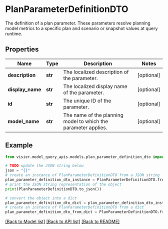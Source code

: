 # PlanParameterDefinitionDTO

The definition of a plan parameter. These parameters resolve planning model metrics to a specific plan and scenario  or snapshot values at query runtime.

## Properties

Name | Type | Description | Notes
------------ | ------------- | ------------- | -------------
**description** | **str** | The localized description of the parameter. | [optional] 
**display_name** | **str** | The localized display name of the parameter. | [optional] 
**id** | **str** | The unique ID of the parameter. | [optional] 
**model_name** | **str** | The name of the planning model to which the parameter applies. | [optional] 

## Example

```python
from visier.model_query_apis.models.plan_parameter_definition_dto import PlanParameterDefinitionDTO

# TODO update the JSON string below
json = "{}"
# create an instance of PlanParameterDefinitionDTO from a JSON string
plan_parameter_definition_dto_instance = PlanParameterDefinitionDTO.from_json(json)
# print the JSON string representation of the object
print(PlanParameterDefinitionDTO.to_json())

# convert the object into a dict
plan_parameter_definition_dto_dict = plan_parameter_definition_dto_instance.to_dict()
# create an instance of PlanParameterDefinitionDTO from a dict
plan_parameter_definition_dto_from_dict = PlanParameterDefinitionDTO.from_dict(plan_parameter_definition_dto_dict)
```
[[Back to Model list]](../README.md#documentation-for-models) [[Back to API list]](../README.md#documentation-for-api-endpoints) [[Back to README]](../README.md)



